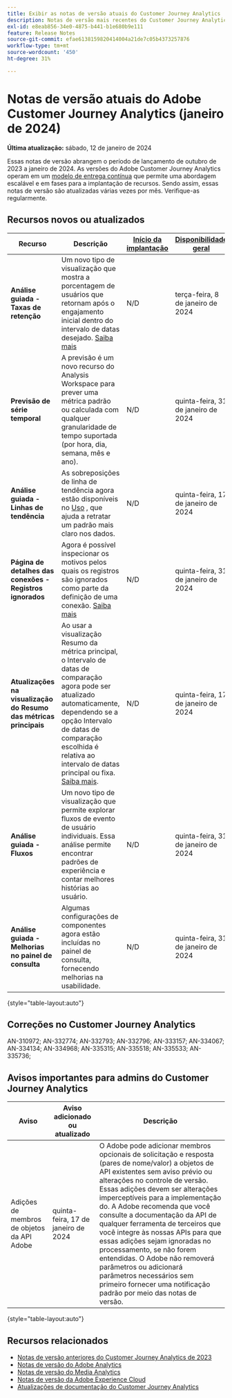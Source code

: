 ```yaml
---
title: Exibir as notas de versão atuais do Customer Journey Analytics
description: Notas de versão mais recentes do Customer Journey Analytics
exl-id: e8eab856-34e0-4875-b441-b1e680b9e111
feature: Release Notes
source-git-commit: efae6138159820414004a21de7c05b4373257876
workflow-type: tm+mt
source-wordcount: '450'
ht-degree: 31%

---
```


# Notas de versão atuais do Adobe Customer Journey Analytics (janeiro de 2024)

**Última atualização:** sábado, 12 de janeiro de 2024

Essas notas de versão abrangem o período de lançamento de outubro de 2023 a janeiro de 2024. As versões do Adobe Customer Journey Analytics operam em um [modelo de entrega contínua](releases.md) que permite uma abordagem escalável e em fases para a implantação de recursos. Sendo assim, essas notas de versão são atualizadas várias vezes por mês. Verifique-as regularmente.

## Recursos novos ou atualizados

| Recurso | Descrição | [Início da implantação](releases.md) | [Disponibilidade geral](releases.md) |
| ----------- | ---------- | ------- | ---- |
| **Análise guiada - Taxas de retenção** | Um novo tipo de visualização que mostra a porcentagem de usuários que retornam após o engajamento inicial dentro do intervalo de datas desejado. [Saiba mais](../guided-analysis/types/retention-rates.md) | N/D | terça-feira, 8 de janeiro de 2024 |
| **Previsão de série temporal** | A previsão é um novo recurso do Analysis Workspace para prever uma métrica padrão ou calculada com qualquer granularidade de tempo suportada (por hora, dia, semana, mês e ano). | N/D | quinta-feira, 31 de janeiro de 2024 |
| **Análise guiada - Linhas de tendência** | As sobreposições de linha de tendência agora estão disponíveis no [Uso](/help/guided-analysis/types/usage.md) , que ajuda a retratar um padrão mais claro nos dados. | N/D | quinta-feira, 17 de janeiro de 2024 |
| **Página de detalhes das conexões - Registros ignorados** | Agora é possível inspecionar os motivos pelos quais os registros são ignorados como parte da definição de uma conexão. [Saiba mais](../connections/manage-connections.md) | N/D | quinta-feira, 31 de janeiro de 2024 |
| **Atualizações na visualização do Resumo das métricas principais** | Ao usar a visualização Resumo da métrica principal, o Intervalo de datas de comparação agora pode ser atualizado automaticamente, dependendo se a opção Intervalo de datas de comparação escolhida é relativa ao intervalo de datas principal ou fixa. [Saiba mais](/help/analysis-workspace/visualizations/key-metric.md). | N/D | quinta-feira, 17 de janeiro de 2024 |
| **Análise guiada - Fluxos** | Um novo tipo de visualização que permite explorar fluxos de evento de usuário individuais. Essa análise permite encontrar padrões de experiência e contar melhores histórias ao usuário. | N/D | quinta-feira, 31 de janeiro de 2024 |
| **Análise guiada - Melhorias no painel de consulta** | Algumas configurações de componentes agora estão incluídas no painel de consulta, fornecendo melhorias na usabilidade. | N/D | quinta-feira, 31 de janeiro de 2024 |

{style="table-layout:auto"}

## Correções no Customer Journey Analytics

AN-310972; AN-332774; AN-332793; AN-332796; AN-333157; AN-334067; AN-334134; AN-334968; AN-335315; AN-335518; AN-335533; AN-335736;

## Avisos importantes para admins do Customer Journey Analytics

| Aviso | Aviso adicionado ou atualizado | Descrição |
| --- | --- | --- |
| Adições de membros de objetos da API Adobe | quinta-feira, 17 de janeiro de 2024 | O Adobe pode adicionar membros opcionais de solicitação e resposta (pares de nome/valor) a objetos de API existentes sem aviso prévio ou alterações no controle de versão. Essas adições devem ser alterações imperceptíveis para a implementação do. A Adobe recomenda que você consulte a documentação da API de qualquer ferramenta de terceiros que você integre às nossas APIs para que essas adições sejam ignoradas no processamento, se não forem entendidas. O Adobe não removerá parâmetros ou adicionará parâmetros necessários sem primeiro fornecer uma notificação padrão por meio das notas de versão. |

{style="table-layout:auto"}

## Recursos relacionados

* [Notas de versão anteriores do Customer Journey Analytics de 2023](/help/release-notes/2023.md)
* [Notas de versão do Adobe Analytics](https://experienceleague.adobe.com/docs/analytics/release-notes/latest.html?lang=pt-BR)
* [Notas de versão do Media Analytics](https://experienceleague.adobe.com/docs/media-analytics/using/additional-resources/release-notes.html?lang=pt-BR)
* [Notas de versão da Adobe Experience Cloud](https://experienceleague.adobe.com/docs/release-notes/experience-cloud/current.html?lang=pt-BR)
* [Atualizações de documentação do Customer Journey Analytics](/help/release-notes/doc-changes.md)
